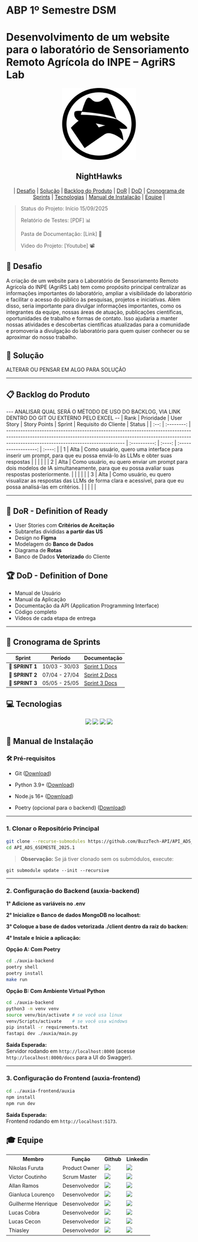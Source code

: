 
# ABP 1º Semestre DSM

# Desenvolvimento de um website para o laboratório de Sensoriamento Remoto Agrícola do INPE – AgriRS Lab


<p align="center">
      <img src="img/nhdevlogo.png" alt="nighthawks" width="200px">
      <h2 align="center"> NightHawks</h2>
</p>

<p align="center">
  | <a href ="#desafio"> Desafio</a>  |
  <a href ="#solucao"> Solução</a>  |   
  <a href ="#backlog"> Backlog do Produto</a>  |
  <a href ="#dor">DoR</a>  |
  <a href ="#dod">DoD</a>  |
  <a href ="#sprint"> Cronograma de Sprints</a>  |
  <a href ="#tecnologias">Tecnologias</a> |
  <a href ="#manual">Manual de Instalação</a>  | 
  <a href ="#equipe"> Equipe</a> |
</p>

> Status do Projeto: Início 15/09/2025   
>
> Relatório de Testes: [PDF] 📊
>
> Pasta de Documentação: [Link] 📄
> 
> Video do Projeto:  [Youtube] 📽️

## 🏅 Desafio <a id="desafio"></a>

A criação de um website para o Laboratório de Sensoriamento Remoto Agrícola do INPE (AgriRS
Lab) tem como propósito principal centralizar as informações importantes do laboratório, ampliar
a visibilidade do laboratório e facilitar o acesso do público às pesquisas, projetos e iniciativas. Além
disso, seria importante para divulgar informações importantes, como os integrantes da equipe,
nossas áreas de atuação, publicações científicas, oportunidades de trabalho e formas de contato.
Isso ajudaria a manter nossas atividades e descobertas científicas atualizadas para a comunidade e
promoveria a divulgação do laboratório para quem quiser conhecer ou se aproximar do nosso
trabalho.


## 🏅 Solução <a id="solucao"></a>

<n> ALTERAR OU PENSAR EM ALGO PARA SOLUÇÃO </n>

---

## 📋 Backlog do Produto <a id="backlog"></a>
--- ANALISAR QUAL SERÁ O MÉTODO DE USO DO BACKLOG, VIA LINK DENTRO DO GIT OU EXTERNO PELO EXCEL --
| Rank | Prioridade | User Story                                                                                                                                                                                                     | Story Points | Sprint | Requisito do Cliente | Status |
| :--: | :--------: | -------------------------------------------------------------------------------------------------------------------------------------------------------------------------------------------------------------- | :----------: | :----: | :------------------: | :----: |
|   1  |    Alta    | Como usuário, quero uma interface para inserir um prompt, para que eu possa enviá-lo às LLMs e obter suas respostas                                                                                            |            |       |                  |       |
|   2  |    Alta    | Como usuário, eu quero enviar um prompt para dois modelos de IA simultaneamente, para que eu possa avaliar suas respostas posteriormente.                                                                      |            |       |               |       |
|   3  |    Alta    | Como usuário, eu quero visualizar as respostas das LLMs de forma clara e acessível, para que eu possa analisá-las em critérios.                                                                                |            |      |                  |       |


---

## 🏃‍ DoR - Definition of Ready <a id="dor"></a>

* User Stories com **Critérios de Aceitação**
* Subtarefas divididas **a partir das US**
* Design no **Figma**
* Modelagem do **Banco de Dados**
* Diagrama de **Rotas**
* Banco de Dados **Vetorizado** do Cliente

## 🏆 DoD - Definition of Done <a id="dod"></a>

* Manual de Usuário
* Manual da Aplicação
* Documentação da API (Application Programming Interface)
* Código completo
* Vídeos de cada etapa de entrega

---

## 📅 Cronograma de Sprints <a id="sprint"></a>

| Sprint          |    Período    | Documentação                                     |
| --------------- | :-----------: | ------------------------------------------------ |
| 🔖 **SPRINT 1** | 10/03 - 30/03 | [Sprint 1 Docs](./docs/processo/sprints/sprint-1/README.md) |
| 🔖 **SPRINT 2** | 07/04 - 27/04 | [Sprint 2 Docs](./docs/processo/sprints/sprint-2/README.md) |
| 🔖 **SPRINT 3** | 05/05 - 25/05 | [Sprint 3 Docs](./docs/processo/sprints/sprint-3/README.md) |

## 💻 Tecnologias <a id="tecnologias"></a>

<h4 align="center">
 <a href="https://www.python.org/"><img src="https://img.shields.io/badge/Python-3776AB?style=for-the-badge&logo=python&logoColor=white"></a>
 <a href="https://www.typescriptlang.org/"><img src="https://img.shields.io/badge/TypeScript-3178C6?style=for-the-badge&logo=typescript&logoColor=white"></a>
 <a href="https://github.com/"><img src="https://img.shields.io/badge/github-%23121011.svg?style=for-the-badge&logo=github&logoColor=white"/></a>
 <a href="https://www.figma.com/"><img src="https://img.shields.io/badge/Figma-F24E1E?style=for-the-badge&logo=figma&logoColor=white"/></a>
</h4>

## 📖 Manual de Instalação <a id="manual"></a>

### 🛠 Pré-requisitos

- Git ([Download](https://git-scm.com/downloads))

- Python 3.9+ ([Download](https://www.python.org/downloads/))

- Node.js 16+ ([Download](https://nodejs.org/en/download))

- Poetry (opcional para o backend) ([Download](https://python-poetry.org/))

---

### 1. Clonar o Repositório Principal

```bash
git clone --recurse-submodules https://github.com/BuzzTech-API/API_ADS_6SEMESTE_2025.1.git
cd API_ADS_6SEMESTE_2025.1
```

> **Observação:** Se já tiver clonado sem os submódulos, execute:

```
git submodule update --init --recursive
```

---

### 2. Configuração do Backend (auxia-backend)

**1° Adicione as variáveis no .env**

**2° Inicialize o Banco de dados MongoDB no localhost:**

**3° Coloque a base de dados vetorizada ./client dentro da raíz do backen:**

**4° Instale e Inicie a aplicação:**

**Opção A: Com Poetry**

```bash
cd ./auxia-backend
poetry shell
poetry install
make run
```

**Opção B: Com Ambiente Virtual Python**

```bash
cd ./auxia-backend
python3 -m venv venv
source venv/bin/activate # se você usa linux
venv/Scripts/activate 	 # se você usa windows
pip install -r requirements.txt
fastapi dev ./auxia/main.py
```

**Saída Esperada:**
<br>
Servidor rodando em `http://localhost:8000` (acesse `http://localhost:8000/docs` para a UI do Swagger).

---

### 3. Configuração do Frontend (auxia-frontend)

```bash
cd ../auxia-frontend/auxia
npm install
npm run dev
```

**Saída Esperada:**
<br>
Frontend rodando em `http://localhost:5173`.

## 🎓 Equipe <a id="equipe"></a>

<div align="center">
  <table>
    <tr>
      <th>Membro</th>
      <th>Função</th>
      <th>Github</th>
      <th>Linkedin</th>
    </tr>
    <tr>
      <td>Nikolas Furuta</td>
      <td>Product Owner</td>
      <td><a href="https://github.com/nikolasfurutadev"><img src="https://img.shields.io/badge/GitHub-100000?style=for-the-badge&logo=github&logoColor=white"></a></td>
      <td><a href=""><img src="https://img.shields.io/badge/LinkedIn-0077B5?style=for-the-badge&logo=linkedin&logoColor=white"></a></td>
    </tr>
    <tr>
      <td>Victor Coutinho</td>
      <td>Scrum Master</td>
      <td><a href="https://github.com/Vitaixs"><img src="https://img.shields.io/badge/GitHub-100000?style=for-the-badge&logo=github&logoColor=white"></a></td>
      <td><a href=""><img src="https://img.shields.io/badge/LinkedIn-0077B5?style=for-the-badge&logo=linkedin&logoColor=white"></a></td>
    </tr>
    <tr>
      <td>Allan Ramos</td>
      <td>Desenvolvedor</td>
      <td><a href="https://github.com/Allan-ramos122"><img src="https://img.shields.io/badge/GitHub-100000?style=for-the-badge&logo=github&logoColor=white"></a></td>
      <td><a href="https://www.linkedin.com/in/isaque-elis-da-silva-2a4087226/"><img src="https://img.shields.io/badge/LinkedIn-0077B5?style=for-the-badge&logo=linkedin&logoColor=white"></a></td>
    </tr>
    <tr>
      <td>Gianluca Lourenço</td>
      <td>Desenvolvedor</td>
      <td><a href="https://github.com/Duraxxi"><img src="https://img.shields.io/badge/GitHub-100000?style=for-the-badge&logo=github&logoColor=white"></a></td>
      <td><a href="https://www.linkedin.com/in/joice-aparecida-581226250/"><img src="https://img.shields.io/badge/LinkedIn-0077B5?style=for-the-badge&logo=linkedin&logoColor=white"></a></td>
    </tr>
    <tr>
      <td>Guilherme Henrique</td>
      <td>Desenvolvedor</td>
      <td><a href="https://github.com/guioliv3"><img src="https://img.shields.io/badge/GitHub-100000?style=for-the-badge&logo=github&logoColor=white"></a></td>
      <td><a href="http://linkedin.com/in/jonas-alves"><img src="https://img.shields.io/badge/LinkedIn-0077B5?style=for-the-badge&logo=linkedin&logoColor=white"></a></td>
    </tr>
    <tr>
      <td>Lucas Cobra</td>
      <td>Desenvolvedor</td>
      <td><a href="https://github.com/LucasCobraFatec"><img src="https://img.shields.io/badge/GitHub-100000?style=for-the-badge&logo=github&logoColor=white"></a></td>
      <td><a href=""><img src="https://img.shields.io/badge/LinkedIn-0077B5?style=for-the-badge&logo=linkedin&logoColor=white"></a></td>
    </tr>
    <tr>
      <td>Lucas Cecon</td>
      <td>Desenvolvedor</td>
      <td><a href="https://github.com/lucas-cecon"><img src="https://img.shields.io/badge/GitHub-100000?style=for-the-badge&logo=github&logoColor=white"></a></td>
      <td><a href=""><img src="https://img.shields.io/badge/LinkedIn-0077B5?style=for-the-badge&logo=linkedin&logoColor=white"></a></td>
    </tr>
        <tr>
      <td>Thiasley </td>
      <td>Desenvolvedor</td>
      <td><a href=""><img src="https://img.shields.io/badge/GitHub-100000?style=for-the-badge&logo=github&logoColor=white"></a></td>
      <td><a href=""><img src="https://img.shields.io/badge/LinkedIn-0077B5?style=for-the-badge&logo=linkedin&logoColor=white"></a></td>
    </tr>
  </table>
</div>
